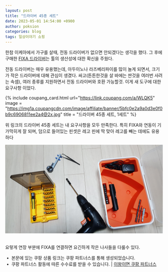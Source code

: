 ```yaml
---
layout: post
title: "드라이버 45종 세트"
date: 2023-05-01 14:54:00 +0900
author: poksion
categories: blog
tags: 일상이야기 쇼핑
---
```


한참 이케아에서 가구를 살때, 전동 드라이버가 없으면 안되겠다는 생각을 했다. 그 후에 구매한 [FIXA 드라이버](https://www.ikea.com/kr/ko/p/fixa-screwdriver-drill-li-ion-00296681/)는 툴의 생산성에 대한 확신을 주웠다.

전동 드라이버는 매우 유용했는데, 아두이노나 라즈베리파이를 많이 놀게 되면서, 크기가 작은 드라이버에 대해 관심이 생겼다. 싸고(튼튼한것을 살 바에는 싼것을 여러번 사려는 속셈), 여러 종류를 지원하면서 전동 드라이버와 호환 가능할것. 이게 새 도구에 대한 요구사항 이었다.

{% include coupang_card.html url="https://link.coupang.com/a/WLQK5" image = "https://img1a.coupangcdn.com/image/affiliate/banner/5bfc0e2a9a0d3e0f0b9c6906811ee2a4@2x.jpg" title = "드라이버 45종 세트, 1세트" %}
<br/>

위 링크의 드라이버 45종 세트는 내 요구사항을 모두 만족한다. 특히 FIXA와 연동이 기가막히게 잘 되며, 덤으로 들어있는 핀셋은 레고 핀에 딱 맞아 레고를 빼는 데에도 유용하다

<div align="center"><img src="/assets/img/post/driver-tools.jpg" style="width: 600px;" /></div>
<br/>

요렇게 연장 부분에 FIXA를 연결하면 요긴하게 작은 나사들을 다룰수 있다.

&nbsp;• &nbsp;본문에 있는 쿠팡 상품 링크는 쿠팡 파트너스를 통해 생성되었습니다. <br/>
&nbsp;• &nbsp;쿠팡 파트너스 활동에 따른 수수료를 받을 수 있습니다. | [이왕이면 쿠팡 파트너스](/blog/2023/05/01/이왕이면-쿠팡-파트너스.html)